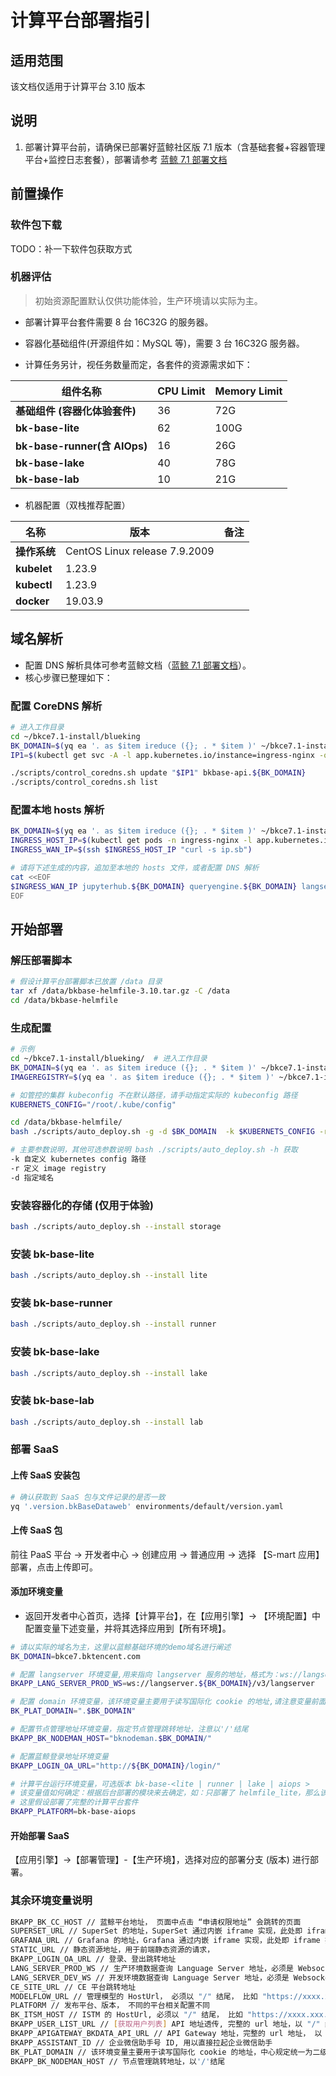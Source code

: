 # 计算平台部署指引

## 适用范围

该文档仅适用于计算平台 3.10 版本

## 说明

1. 部署计算平台前，请确保已部署好蓝鲸社区版 7.1 版本（含基础套餐+容器管理平台+监控日志套餐），部署请参考 [蓝鲸 7.1 部署文档](https://bk.tencent.com/docs/markdown/ZH/DeploymentGuides/7.1/index.md)

## 前置操作

### 软件包下载

TODO：补一下软件包获取方式

### 机器评估

> 初始资源配置默认仅供功能体验，生产环境请以实际为主。

- 部署计算平台套件需要 8 台 16C32G 的服务器。

- 容器化基础组件(开源组件如：MySQL 等)，需要 3 台 16C32G 服务器。

- 计算任务另计，视任务数量而定，各套件的资源需求如下：

| 组件名称 | CPU Limit | Memory Limit |
| --- | --- | --- |
| **基础组件 (容器化体验套件)**  | 36 | 72G |
| **bk-base-lite** | 62 | 100G|
| **bk-base-runner(含 AIOps)** | 16 | 26G |
| **bk-base-lake** | 40 | 78G |
| **bk-base-lab** | 10 | 21G |

- 机器配置（双栈推荐配置）

| 名称 | 版本 | 备注 |
| --- | --- | --- |
|**操作系统**|CentOS Linux release 7.9.2009|
| **kubelet** | 1.23.9 |  |
| **kubectl** | 1.23.9 |  |
| **docker** | 19.03.9 |  |

## 域名解析

- 配置 DNS 解析具体可参考蓝鲸文档（[蓝鲸 7.1 部署文档](https://bk.tencent.com/docs/markdown/ZH/DeploymentGuides/7.1/install-bkce.md)）。
- 核心步骤已整理如下：

### 配置 CoreDNS 解析

```bash
# 进入工作目录
cd ~/bkce7.1-install/blueking
BK_DOMAIN=$(yq ea '. as $item ireduce ({}; . * $item )' ~/bkce7.1-install/blueking/environments/default/{values,custom}.yaml | yq '.domain.bkDomain')
IP1=$(kubectl get svc -A -l app.kubernetes.io/instance=ingress-nginx -o jsonpath='{.items[0].spec.clusterIP}')

./scripts/control_coredns.sh update "$IP1" bkbase-api.${BK_DOMAIN}
./scripts/control_coredns.sh list
```

### 配置本地 hosts 解析

```bash
BK_DOMAIN=$(yq ea '. as $item ireduce ({}; . * $item )' ~/bkce7.1-install/blueking/environments/default/{values,custom}.yaml | yq '.domain.bkDomain')
INGRESS_HOST_IP=$(kubectl get pods -n ingress-nginx -l app.kubernetes.io/name=ingress-nginx -o jsonpath='{.items[0].status.hostIP}')
INGRESS_WAN_IP=$(ssh $INGRESS_HOST_IP "curl -s ip.sb")

# 请将下述生成的内容，追加至本地的 hosts 文件，或者配置 DNS 解析
cat <<EOF
$INGRESS_WAN_IP jupyterhub.${BK_DOMAIN} queryengine.${BK_DOMAIN} langserver.${BK_DOMAIN}
EOF
```

## 开始部署

### 解压部署脚本

```bash
# 假设计算平台部署脚本已放置 /data 目录
tar xf /data/bkbase-helmfile-3.10.tar.gz -C /data
cd /data/bkbase-helmfile
```

### 生成配置

```bash
# 示例
cd ~/bkce7.1-install/blueking/  # 进入工作目录
BK_DOMAIN=$(yq ea '. as $item ireduce ({}; . * $item )' ~/bkce7.1-install/blueking/environments/default/{values,custom}.yaml | yq '.domain.bkDomain')
IMAGEREGISTRY=$(yq ea '. as $item ireduce ({}; . * $item )' ~/bkce7.1-install/blueking/environments/default/{values,custom}.yaml | yq '.imageRegistry')

# 如管控的集群 kubeconfig 不在默认路径，请手动指定实际的 kubeconfig 路径
KUBERNETS_CONFIG="/root/.kube/config" 

cd /data/bkbase-helmfile/
bash ./scripts/auto_deploy.sh -g -d $BK_DOMAIN  -k $KUBERNETS_CONFIG -r $IMAGEREGISTRY

# 主要参数说明，其他可选参数说明 bash ./scripts/auto_deploy.sh -h 获取
-k 自定义 kubernetes config 路径
-r 定义 image registry
-d 指定域名
```

### 安装容器化的存储 (仅用于体验)

```bash
bash ./scripts/auto_deploy.sh --install storage
```

### 安装 bk-base-lite

```bash
bash ./scripts/auto_deploy.sh --install lite
```

### 安装 bk-base-runner

```bash
bash ./scripts/auto_deploy.sh --install runner
```

### 安装 bk-base-lake

```bash
bash ./scripts/auto_deploy.sh --install lake
```

### 安装 bk-base-lab

```bash
bash ./scripts/auto_deploy.sh --install lab
```

### 部署 SaaS

#### 上传 SaaS 安装包

```bash
# 确认获取到 SaaS 包与文件记录的是否一致
yq '.version.bkBaseDataweb' environments/default/version.yaml
```

#### 上传 SaaS 包

前往 PaaS 平台 -> 开发者中心 -> 创建应用 -> 普通应用 -> 选择 【S-mart 应用】部署，点击上传即可。

#### 添加环境变量

- 返回开发者中心首页，选择【计算平台】，在【应用引擎】-> 【环境配置】中配置变量下述变量，并将其选择应用到【所有环境】。

```bash
# 请以实际的域名为主，这里以蓝鲸基础环境的demo域名进行阐述
BK_DOMAIN=bkce7.bktencent.com

# 配置 langserver 环境变量,用来指向 langserver 服务的地址，格式为：ws://langserver.${BK_DOMAIN}/v3/langserver
BKAPP_LANG_SERVER_PROD_WS=ws://langserver.${BK_DOMAIN}/v3/langserver

# 配置 domain 环境变量，该环境变量主要用于读写国际化 cookie 的地址,请注意变量前面的点
BK_PLAT_DOMAIN=".$BK_DOMAIN" 

# 配置节点管理地址环境变量，指定节点管理跳转地址，注意以'/'结尾
BKAPP_BK_NODEMAN_HOST="bknodeman.$BK_DOMAIN/"

# 配置蓝鲸登录地址环境变量
BKAPP_LOGIN_OA_URL="http://${BK_DOMAIN}/login/"

# 计算平台运行环境变量，可选版本 bk-base-<lite | runner | lake | aiops >
# 该变量值如何确定：根据后台部署的模块来去确定，如：只部署了 helmfile_lite，那么该值为 bk-base-lite，依次类推变更该值。
# 这里假设部署了完整的计算平台套件
BKAPP_PLATFORM=bk-base-aiops
```

#### 开始部署 SaaS

【应用引擎】->【部署管理】-【生产环境】，选择对应的部署分支 (版本) 进行部署。

### 其余环境变量说明

```bash
BKAPP_BK_CC_HOST // 蓝鲸平台地址， 页面中点击 “申请权限地址” 会跳转的页面
SUPERSET_URL // SuperSet 的地址，SuperSet 通过内嵌 iframe 实现，此处即 iframe 指向的地址
GRAFANA_URL // Grafana 的地址，Grafana 通过内嵌 iframe 实现，此处即 iframe 指向的地址
STATIC_URL // 静态资源地址，用于前端静态资源的请求，
BKAPP_LOGIN_OA_URL // 登录、登出跳转地址
LANG_SERVER_PROD_WS // 生产环境数据查询 Language Server 地址，必须是 Websocket 链接地址
LANG_SERVER_DEV_WS // 开发环境数据查询 Language Server 地址，必须是 Websocket 链接地址
CE_SITE_URL // CE 平台跳转地址
MODELFLOW_URL // 管理模型的 HostUrl， 必须以 "/" 结尾， 比如 "https://xxxx.xxx.com/"
PLATFORM // 发布平台、版本， 不同的平台相关配置不同
BK_ITSM_HOST // ISTM 的 HostUrl, 必须以 "/" 结尾， 比如 "https://xxxx.xxx.com/"
BKAPP_USER_LIST_URL // [获取用户列表] API 地址透传, 完整的 url 地址，以 "/" 结尾
BKAPP_APIGATEWAY_BKDATA_API_URL // API Gateway 地址，完整的 url 地址， 以 "/" 结尾
BKAPP_ASSISTANT_ID // 企业微信助手号 ID, 用以直接拉起企业微信助手
BK_PLAT_DOMAIN // 该环境变量主要用于读写国际化 cookie 的地址，中心规定统一为二级域名，比如'a.b.c.com', 这里填写'.c.com'
BKAPP_BK_NODEMAN_HOST // 节点管理跳转地址，以'/'结尾
```
